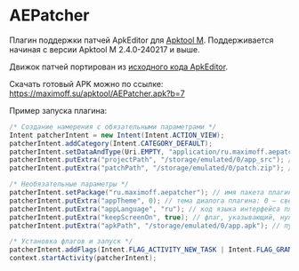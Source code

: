 # AEPatcher
Плагин поддержки патчей ApkEditor для [Apktool M](https://maximoff.su/apktool "Apktool M"). Поддерживается начиная с версии Apktool M 2.4.0-240217 и выше.

Движок патчей портирован из [исходного кода ApkEditor](https://github.com/timscriptov/ApkEditor "исходного кода ApkEditor").

Скачать готовый APK можно по ссылке: https://maximoff.su/apktool/AEPatcher.apk?b=7

Пример запуска плагина:
```java
/* Создание намерения с обязательными параметрами */
Intent patcherIntent = new Intent(Intent.ACTION_VIEW);
patcherIntent.addCategory(Intent.CATEGORY_DEFAULT);
patcherIntent.setDataAndType(Uri.EMPTY, "application/ru.maximoff.aepatcher-patch"); // mime-тип, заданный в манифесте плагина для его идентификации
patcherIntent.putExtra("projectPath", "/storage/emulated/0/app_src"); // путь к папке с проектом
patcherIntent.putExtra("patchPath", "/storage/emulated/0/patch.zip"); // путь к файлу патча

/* Необязательные параметры */
patcherIntent.setPackage("ru.maximoff.aepatcher"); // имя пакета плагина для запуска конкретного экземпляра
patcherIntent.putExtra("appTheme", 0); // тема диалога плагина: 0 – светлая (по умолчанию), 1 – тёмная, 2 – чёрная
patcherIntent.putExtra("appLanguage", "ru"); // код языка интерфейса плагина
patcherIntent.putExtra("keepScreenOn", true); // флаг, указывающий, нужно ли держать экран включенным во время работы плагина
patcherIntent.putExtra("apkPath", "/storage/emulated/0/app.apk"); // путь к исходному файлу apk

/* Установка флагов и запуск */
patcherIntent.addFlags(Intent.FLAG_ACTIVITY_NEW_TASK | Intent.FLAG_GRANT_READ_URI_PERMISSION | Intent.FLAG_GRANT_WRITE_URI_PERMISSION);
context.startActivity(patcherIntent);
```